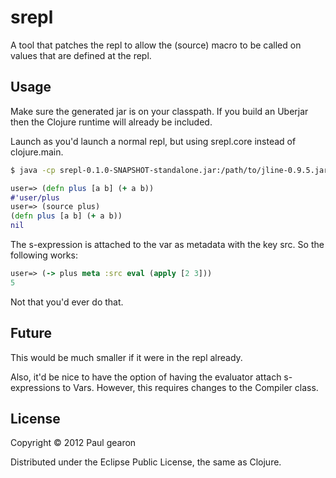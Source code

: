 # srepl

A tool that patches the repl to allow the (source) macro to be called on
values that are defined at the repl.

## Usage

Make sure the generated jar is on your classpath. If you build an Uberjar
then the Clojure runtime will already be included.

Launch as you'd launch a normal repl, but using srepl.core instead of clojure.main.

```bash
$ java -cp srepl-0.1.0-SNAPSHOT-standalone.jar:/path/to/jline-0.9.5.jar jline.ConsoleRunner srepl.core $*
```

```clojure
user=> (defn plus [a b] (+ a b))
#'user/plus
user=> (source plus)
(defn plus [a b] (+ a b))
nil
```

The s-expression is attached to the var as metadata with the key src. So the following works:

```clojure
user=> (-> plus meta :src eval (apply [2 3]))
5
```

Not that you'd ever do that.

## Future
This would be much smaller if it were in the repl already.

Also, it'd be nice to have the option of having the evaluator attach s-expressions to Vars.
However, this requires changes to the Compiler class.

## License

Copyright © 2012 Paul gearon

Distributed under the Eclipse Public License, the same as Clojure.
